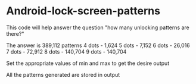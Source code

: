 # Android-lock-screen-patterns
This code will help answer the question "how many unlocking patterns are there?"

The answer is 389,112 patterns
4 dots - 1,624
5 dots - 7,152
6 dots - 26,016
7 dots - 72,912
8 dots - 140,704
9 dots - 140,704

Set the appropriate values of min and max to get the desire output

All the patterns generated are stored in output
